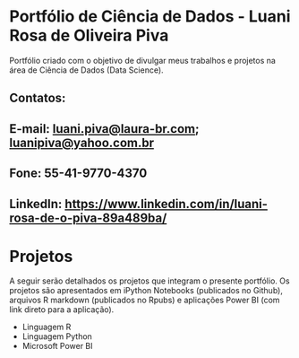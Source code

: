 
# Portfólio de Ciência de Dados - Luani Rosa de Oliveira Piva
Portfólio criado com o objetivo de divulgar meus trabalhos e projetos na área de Ciência de Dados (Data Science).

## Contatos:
## E-mail: <luani.piva@laura-br.com>; <luanipiva@yahoo.com.br>
## Fone: 55-41-9770-4370
## LinkedIn: <https://www.linkedin.com/in/luani-rosa-de-o-piva-89a489ba/>


# Projetos 
A seguir serão detalhados os projetos que integram o presente portfólio. Os projetos são apresentados em iPython Notebooks (publicados no Github), arquivos R markdown (publicados no Rpubs) e aplicações Power BI (com link direto para a aplicação).
* Linguagem R
* Linguagem Python
* Microsoft Power BI





